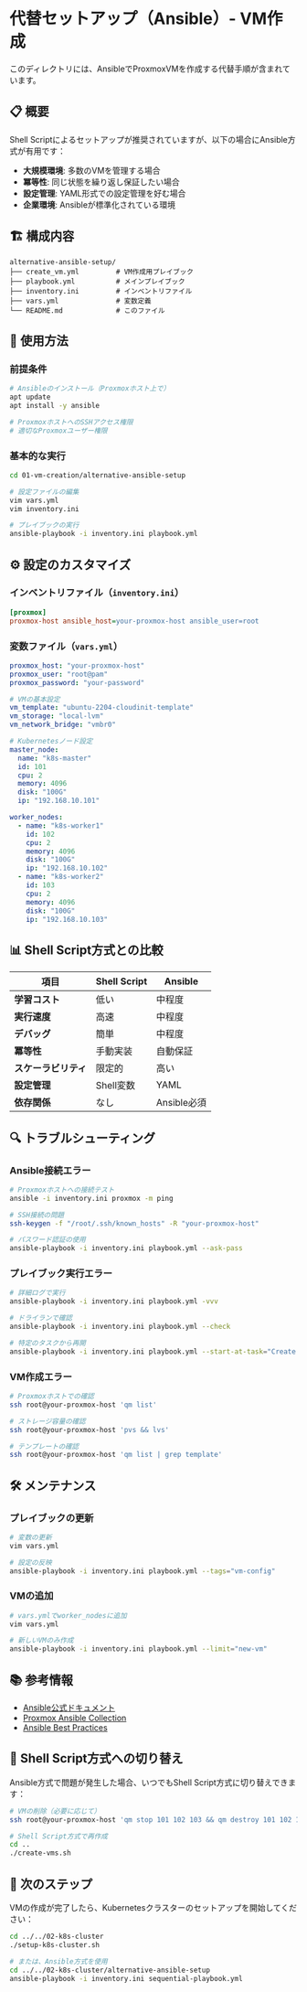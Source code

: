 # 代替セットアップ（Ansible）- VM作成

このディレクトリには、AnsibleでProxmoxVMを作成する代替手順が含まれています。

## 📋 概要

Shell Scriptによるセットアップが推奨されていますが、以下の場合にAnsible方式が有用です：

- **大規模環境**: 多数のVMを管理する場合
- **冪等性**: 同じ状態を繰り返し保証したい場合
- **設定管理**: YAML形式での設定管理を好む場合
- **企業環境**: Ansibleが標準化されている環境

## 🏗️ 構成内容

```
alternative-ansible-setup/
├── create_vm.yml         # VM作成用プレイブック
├── playbook.yml          # メインプレイブック
├── inventory.ini         # インベントリファイル
├── vars.yml              # 変数定義
└── README.md             # このファイル
```

## 🚀 使用方法

### 前提条件

```bash
# Ansibleのインストール（Proxmoxホスト上で）
apt update
apt install -y ansible

# ProxmoxホストへのSSHアクセス権限
# 適切なProxmoxユーザー権限
```

### 基本的な実行

```bash
cd 01-vm-creation/alternative-ansible-setup

# 設定ファイルの編集
vim vars.yml
vim inventory.ini

# プレイブックの実行
ansible-playbook -i inventory.ini playbook.yml
```

## ⚙️ 設定のカスタマイズ

### インベントリファイル（`inventory.ini`）

```ini
[proxmox]
proxmox-host ansible_host=your-proxmox-host ansible_user=root
```

### 変数ファイル（`vars.yml`）

```yaml
proxmox_host: "your-proxmox-host"
proxmox_user: "root@pam"
proxmox_password: "your-password"

# VMの基本設定
vm_template: "ubuntu-2204-cloudinit-template"
vm_storage: "local-lvm"
vm_network_bridge: "vmbr0"

# Kubernetesノード設定
master_node:
  name: "k8s-master"
  id: 101
  cpu: 2
  memory: 4096
  disk: "100G"
  ip: "192.168.10.101"

worker_nodes:
  - name: "k8s-worker1"
    id: 102
    cpu: 2
    memory: 4096
    disk: "100G"
    ip: "192.168.10.102"
  - name: "k8s-worker2"
    id: 103
    cpu: 2
    memory: 4096
    disk: "100G"
    ip: "192.168.10.103"
```

## 📊 Shell Script方式との比較

| 項目 | Shell Script | Ansible |
|------|-------------|---------|
| **学習コスト** | 低い | 中程度 |
| **実行速度** | 高速 | 中程度 |
| **デバッグ** | 簡単 | 中程度 |
| **冪等性** | 手動実装 | 自動保証 |
| **スケーラビリティ** | 限定的 | 高い |
| **設定管理** | Shell変数 | YAML |
| **依存関係** | なし | Ansible必須 |

## 🔍 トラブルシューティング

### Ansible接続エラー

```bash
# Proxmoxホストへの接続テスト
ansible -i inventory.ini proxmox -m ping

# SSH接続の問題
ssh-keygen -f "/root/.ssh/known_hosts" -R "your-proxmox-host"

# パスワード認証の使用
ansible-playbook -i inventory.ini playbook.yml --ask-pass
```

### プレイブック実行エラー

```bash
# 詳細ログで実行
ansible-playbook -i inventory.ini playbook.yml -vvv

# ドライランで確認
ansible-playbook -i inventory.ini playbook.yml --check

# 特定のタスクから再開
ansible-playbook -i inventory.ini playbook.yml --start-at-task="Create VMs"
```

### VM作成エラー

```bash
# Proxmoxホストでの確認
ssh root@your-proxmox-host 'qm list'

# ストレージ容量の確認
ssh root@your-proxmox-host 'pvs && lvs'

# テンプレートの確認
ssh root@your-proxmox-host 'qm list | grep template'
```

## 🛠️ メンテナンス

### プレイブックの更新

```bash
# 変数の更新
vim vars.yml

# 設定の反映
ansible-playbook -i inventory.ini playbook.yml --tags="vm-config"
```

### VMの追加

```bash
# vars.ymlでworker_nodesに追加
vim vars.yml

# 新しいVMのみ作成
ansible-playbook -i inventory.ini playbook.yml --limit="new-vm"
```

## 📚 参考情報

- [Ansible公式ドキュメント](https://docs.ansible.com/)
- [Proxmox Ansible Collection](https://github.com/community-general/ansible.posix)
- [Ansible Best Practices](https://docs.ansible.com/ansible/latest/user_guide/playbooks_best_practices.html)

## 🔄 Shell Script方式への切り替え

Ansible方式で問題が発生した場合、いつでもShell Script方式に切り替えできます：

```bash
# VMの削除（必要に応じて）
ssh root@your-proxmox-host 'qm stop 101 102 103 && qm destroy 101 102 103'

# Shell Script方式で再作成
cd ..
./create-vms.sh
```

## 📝 次のステップ

VMの作成が完了したら、Kubernetesクラスターのセットアップを開始してください：

```bash
cd ../../02-k8s-cluster
./setup-k8s-cluster.sh

# または、Ansible方式を使用
cd ../../02-k8s-cluster/alternative-ansible-setup
ansible-playbook -i inventory.ini sequential-playbook.yml
```
